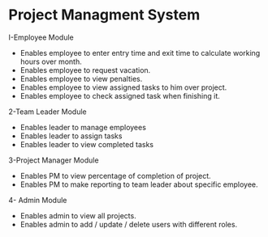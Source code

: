 # Project Managment System

I-Employee Module
- Enables employee to enter entry time and exit time to calculate working hours
over month.
- Enables employee to request vacation.
- Enables employee to view penalties.
- Enables employee to view assigned tasks to him over project.
- Enables employee to check assigned task when finishing it.


2-Team Leader Module
- Enables leader to manage employees
- Enables leader to assign tasks
- Enables leader to view completed tasks

3-Project Manager Module
- Enables PM to view percentage of completion of project.
- Enables PM to make reporting to team leader about specific employee.

4- Admin Module
- Enables admin to view all projects.
- Enables admin to add / update / delete users with different roles.